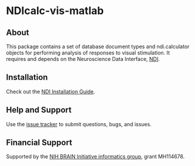 # NDIcalc-vis-matlab

## About

This package contains a set of database document types and ndi.calculator objects for performing analysis of responses to visual stimulation. It requires and depends on the Neuroscience Data Interface, [NDI](http://ndi.vhlab.org).

## Installation

Check out the [NDI Installation Guide](https://vh-lab.github.io/NDI-matlab/installation/).

## Help and Support

Use the [issue tracker](https://github.com/VH-Lab/NDIcalc-vis-matlab/issues) to submit questions, bugs, and issues.

## Financial Support

Supported by the [NIH BRAIN Initiative informatics group](https://braininitiative.nih.gov/brain-programs/informatics), grant MH114678.


